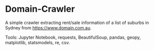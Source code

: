 # Domain-Crawler
A simple crawler extracting rent/sale information of a list of suburbs in Sydney from https://www.domain.com.au.

Tools: Jupyter Notebook, requests, BeautifulSoup, pandas, geopy, matplotlib, statsmodels, re, csv.
